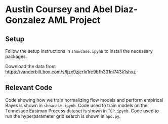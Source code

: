 # Austin Coursey and Abel Diaz-Gonzalez AML Project

## Setup

Follow the setup instructions in `showcase.ipynb` to install the necessary packages.

Download the data from https://vanderbilt.box.com/s/ljzx9zjcrlx1re9bfh331nl743k1shxz

## Relevant Code

Code showing how we train normalizing flow models and perform empirical Bayes is shown in `showcase.ipynb`. Code used to train models on the Tennessee Eastman Process dataset is shown in `TEP.ipynb`. Code used to run the hyperparameter grid search is shown in `hpo.py`.